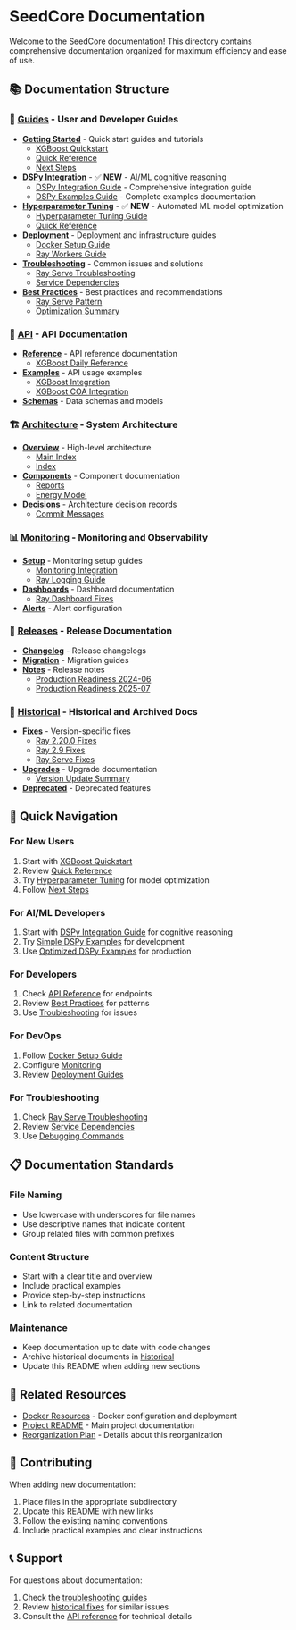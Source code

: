 # SeedCore Documentation

Welcome to the SeedCore documentation! This directory contains comprehensive documentation organized for maximum efficiency and ease of use.

## 📚 Documentation Structure

### 🚀 [Guides](./guides/) - User and Developer Guides
- **[Getting Started](./guides/getting-started/)** - Quick start guides and tutorials
  - [XGBoost Quickstart](./guides/getting-started/xgboost_quickstart.md)
  - [Quick Reference](./guides/getting-started/QUICK_REFERENCE.md)
  - [Next Steps](./guides/getting-started/NEXT_STEPS.md)
- **[DSPy Integration](./)** - ✅ **NEW** - AI/ML cognitive reasoning
  - [DSPy Integration Guide](./dspy_integration_guide.md) - Comprehensive integration guide
  - [DSPy Examples Guide](./examples_guide.md) - Complete examples documentation
- **[Hyperparameter Tuning](./guides/hyperparameter-tuning/)** - ✅ **NEW** - Automated ML model optimization
  - [Hyperparameter Tuning Guide](./guides/hyperparameter-tuning/HYPERPARAMETER_TUNING_GUIDE.md)
  - [Quick Reference](./guides/hyperparameter-tuning/QUICK_REFERENCE.md)
- **[Deployment](./guides/deployment/)** - Deployment and infrastructure guides
  - [Docker Setup Guide](./guides/deployment/docker-setup-guide.md)
  - [Ray Workers Guide](./guides/deployment/ray-workers-guide.md)
- **[Troubleshooting](./guides/troubleshooting/)** - Common issues and solutions
  - [Ray Serve Troubleshooting](./guides/troubleshooting/ray_serve_troubleshooting.md)
  - [Service Dependencies](./guides/troubleshooting/service-dependencies-and-restart-behavior.md)
- **[Best Practices](./guides/best-practices/)** - Best practices and recommendations
  - [Ray Serve Pattern](./guides/best-practices/RAY_SERVE_PATTERN.md)
  - [Optimization Summary](./guides/best-practices/OPTIMIZATION_SUMMARY.md)

### 🔌 [API](./api/) - API Documentation
- **[Reference](./api/reference/)** - API reference documentation
  - [XGBoost Daily Reference](./api/reference/xgboost_daily_reference.md)
- **[Examples](./api/examples/)** - API usage examples
  - [XGBoost Integration](./api/examples/xgboost_integration.md)
  - [XGBoost COA Integration](./api/examples/xgboost_coa_integration.md)
- **[Schemas](./api/schemas/)** - Data schemas and models

### 🏗️ [Architecture](./architecture/) - System Architecture
- **[Overview](./architecture/overview/)** - High-level architecture
  - [Main Index](./architecture/overview/MAIN_INDEX.md)
  - [Index](./architecture/overview/INDEX.md)
- **[Components](./architecture/components/)** - Component documentation
  - [Reports](./architecture/components/reports/)
  - [Energy Model](./architecture/components/energy-model/)
- **[Decisions](./architecture/decisions/)** - Architecture decision records
  - [Commit Messages](./architecture/decisions/commit-messages/)

### 📊 [Monitoring](./monitoring/) - Monitoring and Observability
- **[Setup](./monitoring/setup/)** - Monitoring setup guides
  - [Monitoring Integration](./monitoring/setup/MONITORING_INTEGRATION.md)
  - [Ray Logging Guide](./monitoring/setup/RAY_LOGGING_GUIDE.md)
- **[Dashboards](./monitoring/dashboards/)** - Dashboard documentation
  - [Ray Dashboard Fixes](./monitoring/dashboards/RAY_DASHBOARD_FIXES.md)
- **[Alerts](./monitoring/alerts/)** - Alert configuration

### 🚀 [Releases](./releases/) - Release Documentation
- **[Changelog](./releases/changelog/)** - Release changelogs
- **[Migration](./releases/migration/)** - Migration guides
- **[Notes](./releases/notes/)** - Release notes
  - [Production Readiness 2024-06](./releases/notes/2024-06-production-readiness.md)
  - [Production Readiness 2025-07](./releases/notes/2025-07-production-readiness.md)

### 📜 [Historical](./historical/) - Historical and Archived Docs
- **[Fixes](./historical/fixes/)** - Version-specific fixes
  - [Ray 2.20.0 Fixes](./historical/fixes/)
  - [Ray 2.9 Fixes](./historical/fixes/)
  - [Ray Serve Fixes](./historical/fixes/)
- **[Upgrades](./historical/upgrades/)** - Upgrade documentation
  - [Version Update Summary](./historical/upgrades/VERSION_UPDATE_SUMMARY.md)
- **[Deprecated](./historical/deprecated/)** - Deprecated features

## 🎯 Quick Navigation

### For New Users
1. Start with [XGBoost Quickstart](./guides/getting-started/xgboost_quickstart.md)
2. Review [Quick Reference](./guides/getting-started/QUICK_REFERENCE.md)
3. Try [Hyperparameter Tuning](./guides/hyperparameter-tuning/QUICK_REFERENCE.md) for model optimization
4. Follow [Next Steps](./guides/getting-started/NEXT_STEPS.md)

### For AI/ML Developers
1. Start with [DSPy Integration Guide](./dspy_integration_guide.md) for cognitive reasoning
2. Try [Simple DSPy Examples](./examples_guide.md) for development
3. Use [Optimized DSPy Examples](./examples_guide.md#advanced-examples-production) for production

### For Developers
1. Check [API Reference](./api/reference/) for endpoints
2. Review [Best Practices](./guides/best-practices/) for patterns
3. Use [Troubleshooting](./guides/troubleshooting/) for issues

### For DevOps
1. Follow [Docker Setup Guide](./guides/deployment/docker-setup-guide.md)
2. Configure [Monitoring](./monitoring/setup/)
3. Review [Deployment Guides](./guides/deployment/)

### For Troubleshooting
1. Check [Ray Serve Troubleshooting](./guides/troubleshooting/ray_serve_troubleshooting.md)
2. Review [Service Dependencies](./guides/troubleshooting/service-dependencies-and-restart-behavior.md)
3. Use [Debugging Commands](./guides/troubleshooting/ray_serve_debugging_commands.md)

## 📋 Documentation Standards

### File Naming
- Use lowercase with underscores for file names
- Use descriptive names that indicate content
- Group related files with common prefixes

### Content Structure
- Start with a clear title and overview
- Include practical examples
- Provide step-by-step instructions
- Link to related documentation

### Maintenance
- Keep documentation up to date with code changes
- Archive historical documents in [historical](./historical/)
- Update this README when adding new sections

## 🔗 Related Resources

- [Docker Resources](../docker/README.md) - Docker configuration and deployment
- [Project README](../README.md) - Main project documentation
- [Reorganization Plan](./REORGANIZATION_PLAN.md) - Details about this reorganization

## 🤝 Contributing

When adding new documentation:
1. Place files in the appropriate subdirectory
2. Update this README with new links
3. Follow the existing naming conventions
4. Include practical examples and clear instructions

## 📞 Support

For questions about documentation:
1. Check the [troubleshooting guides](./guides/troubleshooting/)
2. Review [historical fixes](./historical/fixes/) for similar issues
3. Consult the [API reference](./api/reference/) for technical details 
